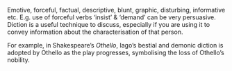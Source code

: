 Emotive, forceful, factual, descriptive, blunt, graphic, disturbing, informative etc. E.g. use of forceful verbs ‘insist’ & ‘demand’ can be very persuasive. Diction is a useful technique to discuss, especially if you are using it to convey information about the characterisation of that person.

For example, in Shakespeare’s _Othello_, Iago’s bestial and demonic diction is adopted by Othello as the play progresses, symbolising the loss of Othello’s nobility.